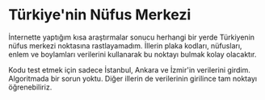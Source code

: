 # Türkiye'nin Nüfus Merkezi

İnternette yaptığım kısa araştırmalar sonucu herhangi bir yerde Türkiyenin nüfus merkezi noktasına rastlayamadım. İllerin plaka kodları, nüfusları, enlem ve boylamları verilerini kullanarak bu noktayı bulmak kolay olacaktır. 

Kodu test etmek için sadece İstanbul, Ankara ve İzmir'in verilerini girdim. Algoritmada bir sorun yoktu. Diğer illerin de verilerinin girilince tam noktayı öğrenebiliriz.
